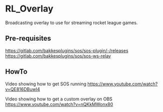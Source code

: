 # RL_Overlay
 Broadcasting overlay to use for streaming rocket league games.

## Pre-requisites
https://gitlab.com/bakkesplugins/sos/sos-plugin/-/releases 
https://gitlab.com/bakkesplugins/sos/sos-ws-relay

## HowTo
Video showing how to get SOS running 
https://www.youtube.com/watch?v=QE816DBuwI4

Video showing how to get a custom overlay on OBS
https://www.youtube.com/watch?v=nQKkMWonx80
